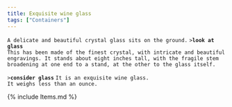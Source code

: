 ```yaml
---
title: Exquisite wine glass
tags: ["Containers"]
---
```

`A delicate and beautiful crystal glass sits on the ground.`
`>`**`look at glass`**
`This has been made of the finest crystal, with intricate and beautiful`
`engravings. It stands about eight inches tall, with the fragile stem `
`broadening at one end to a stand, at the other to the glass itself.`

`>`**`consider glass`**
`It is an exquisite wine glass.`
`It weighs less than an ounce.`

{% include Items.md %}
